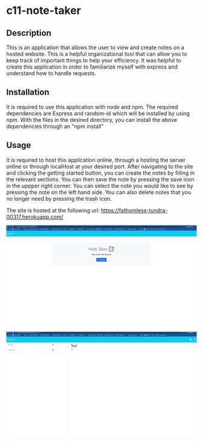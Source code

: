 # c11-note-taker

## Description

This is an application that allows the user to view and create notes on a hosted website. This is a helpful organizational tool that can allow you to keep track of important things
to help your efficiency. It was helpful to create this application in order to familiarize myself with express and understand how to handle requests.

## Installation

It is required to use this application with node and npm. The required dependencies are Express and random-id which will be installed by using npm.
With the files in the desired directory, you can install the above dependencies through an "npm install"

## Usage

It is required to host this application online, through a hosting the server online or through localHost at your desired port.
After navigating to the site and clicking the getting started button, you can create the notes by filling in the relevant sections.
You can then save the note by pressing the save icon in the uppper right corner. You can select the note you would like to see by pressing the note on the left hand side.
You can also delete notes that you no longer need by pressing the trash icon.

The site is hosted at the following url:
https://fathomless-tundra-00317.herokuapp.com/

![image of the home page](assets/images/noteTaker1.png)
![image of the notes page](assets/images/noteTaker2.png)
